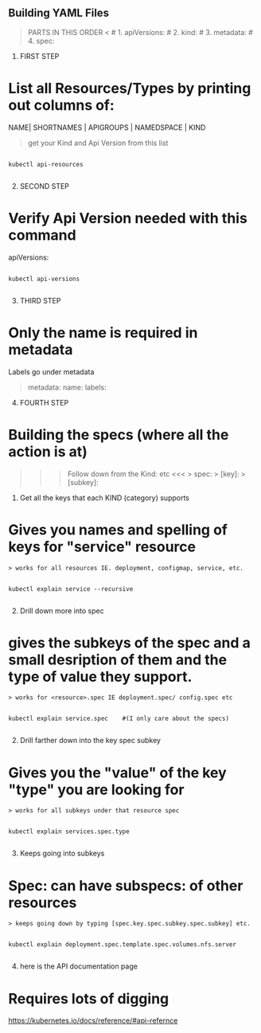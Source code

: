 ## Building YAML Files
  
  > PARTS IN THIS ORDER <
    # 1. apiVersions:
    # 2. kind:
    # 3. metadata:
    # 4. spec:

 
 1. FIRST STEP
# List all Resources/Types by printing out columns of:
 NAME| SHORTNAMES | APIGROUPS | NAMEDSPACE | KIND 
> get your Kind and Api Version from this list
```shell

kubectl api-resources


  ```
2. SECOND STEP
# Verify Api Version needed with this command
apiVersions: <version> 
```shell

kubectl api-versions


  ```
3. THIRD STEP
# Only the name is required in metadata
Labels go under metadata
> metadata:
>  name:
>    labels:
  

4. FOURTH STEP
# Building the specs (where all the action is at)
>>>  Follow down from the Kind: <service> <deployment> <configmap> etc  <<<
    > spec:
    >  [key]:
    >    [subkey]:


1. Get all the keys that each KIND (category) supports
  # Gives you names and spelling of keys for "service" resource
    > works for all resources IE. deployment, configmap, service, etc.
```shell

kubectl explain service --recursive     


  ```
2. Drill down more into spec
  # gives the subkeys of the spec and a small desription of them and the type of value they support.
    > works for <resource>.spec IE deployment.spec/ config.spec etc
```shell

kubectl explain service.spec    #(I only care about the specs)


  ```
2. Drill farther down into the key spec subkey 
  # Gives you the "value" of the key "type" you are looking for
    > works for all subkeys under that resource spec   
```shell

kubectl explain services.spec.type 


```
3. Keeps going into subkeys   <this example is on deployment resources going down into specs>
  # Spec: can have subspecs: of other resources
    > keeps going down by typing [spec.key.spec.subkey.spec.subkey] etc.
```shell

kubectl explain deployment.spec.template.spec.volumes.nfs.server


  ```
4. here is the API documentation page 
  # Requires lots of digging

  https://kubernetes.io/docs/reference/#api-refernce
    

